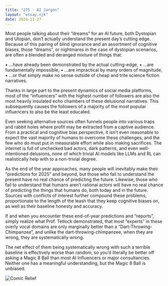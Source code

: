 ```yaml
---
title: "275 - AI Jargon"
layout: "essay.njk"
date: 2024-11-27
---
```


Most people talking about their “dreams” for an AI future, both Dystopian and Utopian, don’t actually understand the present day’s cutting edge. Because of this pairing of blind ignorance and an assortment of cognitive biases, those “dreams”, or nightmares in the case of dystopian scenarios, are often a blended and deranged mixture of things that:

•	…have already been demonstrated by the actual cutting-edge, 
•	…are fundamentally impossible, 
•	…are impractical by many orders of magnitude,
•	…or that simply make no sense outside of cheap and trite science fiction narratives.

Thanks in large part to the present dynamics of social media platforms, most of the “influencers” with the highest number of followers are also the most heavily insulated echo chambers of these delusional narratives. This subsequently causes the followers of a majority of the most popular influencers to also be the least educated. 

Even seeking alternative sources often funnels people into various traps and rabbit holes where profit may be extracted from a captive audience. From a practical and cognitive bias perspective, it isn’t even reasonable to expect the vast majority of humans to overcome these challenges, and the few who do must put in measurable effort while also making sacrifices. The internet is full of unchecked bad actors, dark patterns, and even well-intentioned delusions, none of which trivial AI models like LLMs and RL can realistically help with to a non-trivial degree.

As the end of the year approaches, many people will inevitably make their “predictions for 2025” and beyond, but those who fail to understand the present have no real chance of predicting the future. Likewise, those who fail to understand that humans aren’t rational actors will have no real chance of predicting the things that humans do, both today and in the future. Sources with conflicts of interest further compound these problems, proportionate to the length of the leash that they keep cognitive biases on, as well as their baseline honesty and accuracy.

If and when you encounter these end-of-year predictions and “reports”, simply realize what Prof. Tetlock demonstrated, that most “experts” in these overly vocal domains are only marginally better than a “Dart-Throwing-Chimpanzee”, and unlike the dart-throwing-chimpanzee, when they are wrong, they are systematically wrong. 

The net effect of them being systematically wrong with such a terrible baseline is effectively worse than random, so you’d literally be better off asking a Magic 8 Ball than most AI Influencers or major consultancies. Neither one has a meaningful understanding, but the Magic 8 Ball is unbiased.

![Comic Relief](https://media.licdn.com/dms/image/v2/D5622AQGYOihX2w_NCQ/feedshare-shrink_800/feedshare-shrink_800/0/1732247978070?e=1736985600&v=beta&t=SWebPAvDVDPLnr-OahV5Cb5cT-FTHK4YnwG323sYz-0)